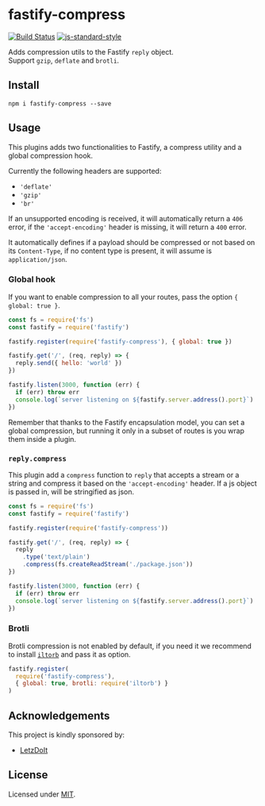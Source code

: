 # fastify-compress

[![Build Status](https://travis-ci.org/fastify/fastify-compress.svg?branch=master)](https://travis-ci.org/fastify/fastify-compress) [![js-standard-style](https://img.shields.io/badge/code%20style-standard-brightgreen.svg?style=flat)](http://standardjs.com/)

Adds compression utils to the Fastify `reply` object.  
Support `gzip`, `deflate` and `brotli`.

## Install
```
npm i fastify-compress --save
```

## Usage
This plugins adds two functionalities to Fastify, a compress utility and a global compression hook.

Currently the following headers are supported:
- `'deflate'`
- `'gzip'`
- `'br'`

If an unsupported encoding is received, it will automatically return a `406` error, if the `'accept-encoding'` header is missing, it will return a `400` error.

It automatically defines if a payload should be compressed or not based on its `Content-Type`, if no content type is present, it will assume is `application/json`.

### Global hook
If you want to enable compression to all your routes, pass the option `{ global: true }`.
```javascript
const fs = require('fs')
const fastify = require('fastify')

fastify.register(require('fastify-compress'), { global: true })

fastify.get('/', (req, reply) => {
  reply.send({ hello: 'world' })
})

fastify.listen(3000, function (err) {
  if (err) throw err
  console.log(`server listening on ${fastify.server.address().port}`)
})
```
Remember that thanks to the Fastify encapsulation model, you can set a global compression, but running it only in a subset of routes is you wrap them inside a plugin.

### `reply.compress`
This plugin add a `compress` function to `reply` that accepts a stream or a string and compress it based on the `'accept-encoding'` header. If a js object is passed in, will be stringified as json.  

```javascript
const fs = require('fs')
const fastify = require('fastify')

fastify.register(require('fastify-compress'))

fastify.get('/', (req, reply) => {
  reply
    .type('text/plain')
    .compress(fs.createReadStream('./package.json'))
})

fastify.listen(3000, function (err) {
  if (err) throw err
  console.log(`server listening on ${fastify.server.address().port}`)
})
```
### Brotli
Brotli compression is not enabled by default, if you need it we recommend to install [`iltorb`](https://www.npmjs.com/package/iltorb) and pass it as option.
```javascript
fastify.register(
  require('fastify-compress'),
  { global: true, brotli: require('iltorb') }
)
```

## Acknowledgements
This project is kindly sponsored by:
- [LetzDoIt](http://www.letzdoitapp.com/)

## License

Licensed under [MIT](./LICENSE).
